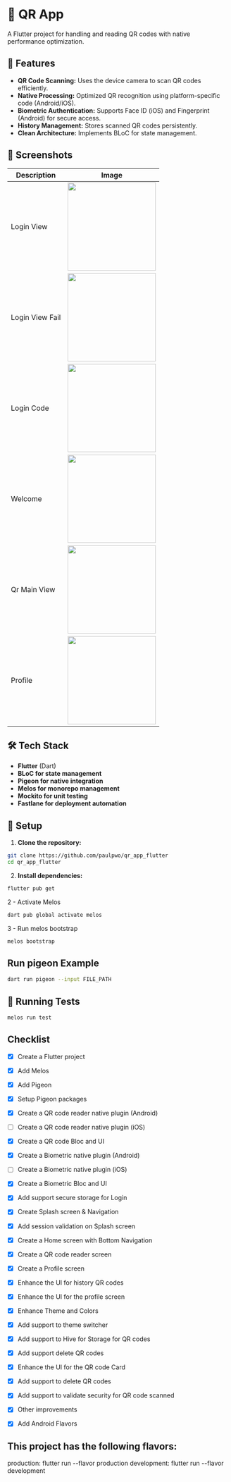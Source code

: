 # 📱 QR App

A Flutter project for handling and reading QR codes with native performance optimization. 

## 🚀 Features  
- **QR Code Scanning:** Uses the device camera to scan QR codes efficiently.  
- **Native Processing:** Optimized QR recognition using platform-specific code (Android/iOS).  
- **Biometric Authentication:** Supports Face ID (iOS) and Fingerprint (Android) for secure access.  
- **History Management:** Stores scanned QR codes persistently.  
- **Clean Architecture:** Implements BLoC for state management. 

## 📸 Screenshots
| Description | Image |
|------------|-------|
| Login View | <img src="/images/1.jpeg" width="200"/> |
| Login View Fail | <img src="/images/2.jpeg" width="200"/> |
| Login Code | <img src="/images/3.jpeg" width="200"/> |
| Welcome | <img src="/images/4.jpeg" width="200"/> |
| Qr Main View | <img src="/images/45.jpeg" width="200"/> |
| Profile | <img src="/images/6.jpeg" width="200"/> |

## 🛠️ Tech Stack  
- **Flutter** (Dart)  
- **BLoC for state management**  
- **Pigeon for native integration**  
- **Melos for monorepo management**  
- **Mockito for unit testing**  
- **Fastlane for deployment automation**  

## 📖 Setup  
1. **Clone the repository:**  
```sh
git clone https://github.com/paulpwo/qr_app_flutter
cd qr_app_flutter
```

2. **Install dependencies:**  
```sh
flutter pub get
```
2 - Activate Melos
```bash
dart pub global activate melos 
```
3 - Run melos bootstrap
```bash
melos bootstrap
```
## Run pigeon Example
```bash
dart run pigeon --input FILE_PATH
```
<!-- runr test -->
## 🧪 Running Tests
```sh
melos run test
```
## Checklist
- [x] Create a Flutter project
- [x] Add Melos
- [x] Add Pigeon
- [x] Setup Pigeon packages
- [x] Create a QR code reader native plugin (Android)
- [ ] Create a QR code reader native plugin (iOS)
- [x] Create a QR code Bloc and UI
- [x] Create a Biometric native plugin (Android)
- [ ] Create a Biometric native plugin (iOS)
- [x] Create a Biometric Bloc and UI
- [x] Add support secure storage for Login
- [x] Create Splash screen & Navigation
- [x] Add session validation on Splash screen
- [x] Create a Home screen with Bottom Navigation
- [x] Create a QR code reader screen
- [x] Create a Profile screen
- [x] Enhance the UI for history QR codes
- [x] Enhance the UI for the profile screen
- [x] Enhance Theme and Colors
- [x] Add support to theme switcher
- [x] Add support to Hive for Storage for QR codes
- [x] Add support delete QR codes
- [x] Enhance the UI for the QR code Card
- [x] Add support to delete QR codes
- [x] Add support to validate security for QR code scanned
- [x] Other improvements
- [x] Add Android Flavors


## This project has the following flavors:
production: flutter run --flavor production
development: flutter run --flavor development
````
